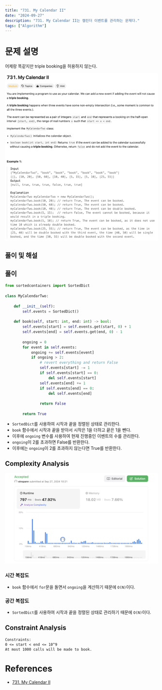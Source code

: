 ```yaml
---
title: "731. My Calendar II"
date: "2024-09-27"
description: "731. My Calendar II는 캘린더 이벤트를 관리하는 문제다."
tags: ["Algorithm"]
---
```


# 문제 설명
어제랑 똑같지만 triple booking을 허용하지 않는다.

![731](../../../images/LEET/731/731.png)


## 풀이 및 해설

## 풀이
```python
from sortedcontainers import SortedDict

class MyCalendarTwo:

    def __init__(self):
        self.events = SortedDict()

    def book(self, start: int, end: int) -> bool:
        self.events[start] = self.events.get(start, 0) + 1
        self.events[end] = self.events.get(end, 0) - 1

        ongoing = 0
        for event in self.events:
            ongoing += self.events[event]
            if ongoing > 2:
                # revert everything and return False
                self.events[start] -= 1
                if self.events[start] == 0:
                    del self.events[start]
                self.events[end] += 1
                if self.events[end] == 0:
                    del self.events[end]

                return False
        
        return True
```
- `SortedDict`를 사용하여 시작과 끝을 정렬된 상태로 관리한다.
- `book` 함수에서 시작과 끝을 받아서 시작은 1을 더하고 끝은 1을 뺀다.
- 이후에 `ongoing` 변수를 사용하여 현재 진행중인 이벤트의 수를 관리한다.
- `ongoing`이 2를 초과하면 False를 반환한다.
- 이후에는 `ongoing`이 2를 초과하지 않는다면 True를 반환한다.

## Complexity Analysis
![tc](../../../images/LEET/731/tc.png)

### 시간 복잡도
- `book` 함수에서 `for`문을 돌면서 `ongoing`을 계산하기 때문에 `O(N)`이다.

### 공간 복잡도
- `SortedDict`를 사용하여 시작과 끝을 정렬된 상태로 관리하기 때문에 `O(N)`이다.

## Constraint Analysis
```
Constraints:
0 <= start < end <= 10^9
At most 1000 calls will be made to book.
```

# References
- [731. My Calendar II](https://leetcode.com/problems/my-calendar-ii/)